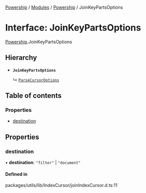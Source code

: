 [Powership](../README.md) / [Modules](../modules.md) / [Powership](../modules/Powership.md) / JoinKeyPartsOptions

# Interface: JoinKeyPartsOptions

[Powership](../modules/Powership.md).JoinKeyPartsOptions

## Hierarchy

- **`JoinKeyPartsOptions`**

  ↳ [`ParseCursorOptions`](Powership.ParseCursorOptions.md)

## Table of contents

### Properties

- [destination](Powership.JoinKeyPartsOptions.md#destination)

## Properties

### destination

• **destination**: ``"filter"`` \| ``"document"``

#### Defined in

packages/utils/lib/IndexCursor/joinIndexCursor.d.ts:11
